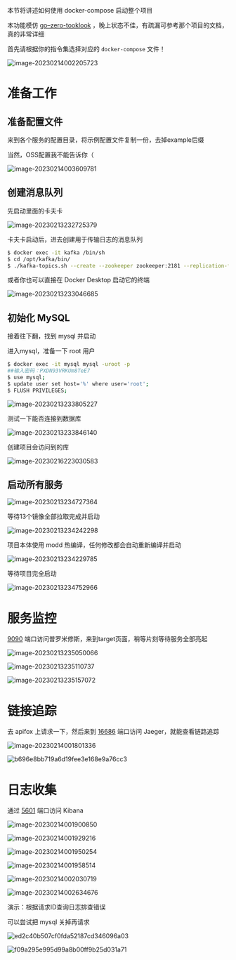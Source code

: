 本节将讲述如何使用 docker-compose 启动整个项目

本功能模仿 [go–zero-tooklook](https://github.com/Mikaelemmmm/go-zero-looklook) ，晚上状态不佳，有疏漏可参考那个项目的文档，真的非常详细

首先请根据你的指令集选择对应的 `docker-compose` 文件！

![image-20230214002205723](https://pic-go-img.oss-cn-hangzhou.aliyuncs.com/202302140022813.png)

# 准备工作

## 准备配置文件

来到各个服务的配置目录，将示例配置文件复制一份，去掉example后缀

当然，OSS配置我不能告诉你（

![image-20230214003609781](https://pic-go-img.oss-cn-hangzhou.aliyuncs.com/202302140036810.png)

## 创建消息队列

先启动里面的卡夫卡

![image-20230213232725379](https://pic-go-img.oss-cn-hangzhou.aliyuncs.com/202302132327650.png)

卡夫卡启动后，进去创建用于传输日志的消息队列

```bash
$ docker exec -it kafka /bin/sh
$ cd /opt/kafka/bin/
$ ./kafka-topics.sh --create --zookeeper zookeeper:2181 --replication-factor 1 -partitions 1 --topic h68u-tiktok-log
```

或者你也可以直接在 Docker Desktop 启动它的终端

![image-20230213233046685](https://pic-go-img.oss-cn-hangzhou.aliyuncs.com/202302132330710.png)

## 初始化 MySQL

接着往下翻，找到 mysql 并启动

进入mysql，准备一下 root 用户

```bash
$ docker exec -it mysql mysql -uroot -p
##输入密码：PXDN93VRKUm8TeE7
$ use mysql;
$ update user set host='%' where user='root';
$ FLUSH PRIVILEGES;
```

![image-20230213233805227](https://pic-go-img.oss-cn-hangzhou.aliyuncs.com/202302132338255.png)

测试一下能否连接到数据库

![image-20230213233846140](https://pic-go-img.oss-cn-hangzhou.aliyuncs.com/202302132338164.png)

创建项目会访问到的库

![image-20230216223030583](https://pic-go-img.oss-cn-hangzhou.aliyuncs.com/202302162230942.png)

## 启动所有服务

![image-20230213234727364](https://pic-go-img.oss-cn-hangzhou.aliyuncs.com/202302132347411.png)

等待13个镜像全部拉取完成并启动

![image-20230213234242298](https://pic-go-img.oss-cn-hangzhou.aliyuncs.com/202302132342332.png)

项目本体使用 modd 热编译，任何修改都会自动重新编译并启动

![image-20230213234229785](https://pic-go-img.oss-cn-hangzhou.aliyuncs.com/202302132342841.png)

等待项目完全启动

![image-20230213234752966](https://pic-go-img.oss-cn-hangzhou.aliyuncs.com/202302132347005.png)

# 服务监控

[9090](http://127.0.0.1:9090/) 端口访问普罗米修斯，来到target页面，稍等片刻等待服务全部亮起

![image-20230213235050066](https://pic-go-img.oss-cn-hangzhou.aliyuncs.com/202302132350103.png)

![image-20230213235110737](https://pic-go-img.oss-cn-hangzhou.aliyuncs.com/202302132351768.png)

![image-20230213235157072](https://pic-go-img.oss-cn-hangzhou.aliyuncs.com/202302132351112.png)

# 链接追踪

去 apifox 上请求一下，然后来到 [16686](http://127.0.0.1:16686/) 端口访问 Jaeger，就能查看链路追踪

![image-20230214001801336](https://pic-go-img.oss-cn-hangzhou.aliyuncs.com/202302140018455.png)

![b696e8bb719a6d19fee3e168e9a76cc3](https://pic-go-img.oss-cn-hangzhou.aliyuncs.com/202302140025172.png)

# 日志收集

通过 [5601](http://127.0.0.1:5601/) 端口访问 Kibana



![image-20230214001900850](https://pic-go-img.oss-cn-hangzhou.aliyuncs.com/202302140019908.png)

![image-20230214001929216](https://pic-go-img.oss-cn-hangzhou.aliyuncs.com/202302140019273.png)

![image-20230214001950254](https://pic-go-img.oss-cn-hangzhou.aliyuncs.com/202302140019297.png)

![image-20230214001958514](https://pic-go-img.oss-cn-hangzhou.aliyuncs.com/202302140019553.png)

![image-20230214002030719](https://pic-go-img.oss-cn-hangzhou.aliyuncs.com/202302140020772.png)

![image-20230214002634676](https://pic-go-img.oss-cn-hangzhou.aliyuncs.com/202302140026725.png)

演示：根据请求ID查询日志排查错误

可以尝试把 mysql 关掉再请求

![ed2c40b507cf0fda52187cd346096a03](https://pic-go-img.oss-cn-hangzhou.aliyuncs.com/202302140025057.png)

![f09a295e995d99a8b00ff9b25d031a71](https://pic-go-img.oss-cn-hangzhou.aliyuncs.com/202302140025942.png)